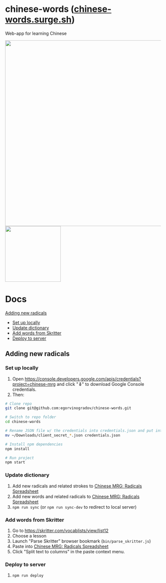chinese-words ([chinese-words.surge.sh](http://chinese-words.surge.sh))
=============

Web-app for learning Chinese

<img width="600" src="https://user-images.githubusercontent.com/1618344/165510169-7af0bcf3-e7e9-4267-9945-d97d11b206ca.gif"> <img width="180" src="https://user-images.githubusercontent.com/1618344/165529610-24c16230-02d3-4392-9177-9f4926773806.gif">



# Docs
[Adding new radicals](#adding-new-radicals)
* [Set up locally](#set-up-locally)
* [Update dictionary](#update-dictionary)
* [Add words from Skritter](#add-words-from-skritter)
* [Deploy to server](#deploy-to-server)


## Adding new radicals

### Set up locally
1. Open https://console.developers.google.com/apis/credentials?project=chinese-mrg and click "**⇩**" to download Google Console credentials.
2. Then:
```bash
# Clone repo
git clone git@github.com:egorvinogradov/chinese-words.git

# Switch to repo folder
cd chinese-words

# Rename JSON file w/ the credentials into credentials.json and put into project root
mv ~/Downloads/client_secret_*.json credentials.json

# Install npm dependencies
npm install

# Run project
npm start
```

### Update dictionary
1. Add new radicals and related strokes to [Chinese MRG: Radicals Spreadsheet](https://docs.google.com/spreadsheets/d/1KqY_IkkqvL0m-LcqjhLlceGbqbMJqBWwx3EQRnL4IGU/edit#gid=1498455902)
2. Add new words and related radicals to [Chinese MRG: Radicals Spreadsheet](https://docs.google.com/spreadsheets/d/1KqY_IkkqvL0m-LcqjhLlceGbqbMJqBWwx3EQRnL4IGU/edit#gid=1498455902)
3. `npm run sync` (or `npm run sync-dev` to redirect to local server)

### Add words from Skritter
1. Go to https://skritter.com/vocablists/view/list12
2. Choose a lesson
3. Launch "Parse Skritter" browser bookmark (`bin/parse_skritter.js`)
4. Paste into [Chinese MRG: Radicals Spreadsheet](https://docs.google.com/spreadsheets/d/1KqY_IkkqvL0m-LcqjhLlceGbqbMJqBWwx3EQRnL4IGU/edit#gid=1498455902)
5. Click "Split text to columns" in the paste context menu.

### Deploy to server
1. `npm run deploy`
